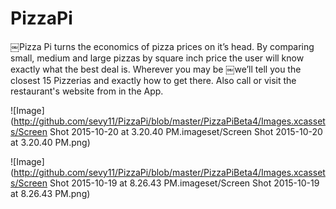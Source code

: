 # PizzaPi

￼Pizza Pi turns the economics of pizza prices on it’s head. By comparing small, medium and large pizzas by square
inch price the user will know exactly what the best deal is. Wherever you may be ￼we’ll tell you the closest 15
Pizzerias and exactly how to get there. Also call or visit the restaurant's website from in the App.

![Image](http://github.com/sevy11/PizzaPi/blob/master/PizzaPiBeta4/Images.xcassets/Screen Shot 2015-10-20 at 3.20.40 PM.imageset/Screen Shot 2015-10-20 at 3.20.40 PM.png)

![Image](http://github.com/sevy11/PizzaPi/blob/master/PizzaPiBeta4/Images.xcassets/Screen Shot 2015-10-19 at 8.26.43 PM.imageset/Screen Shot 2015-10-19 at 8.26.43 PM.png)

